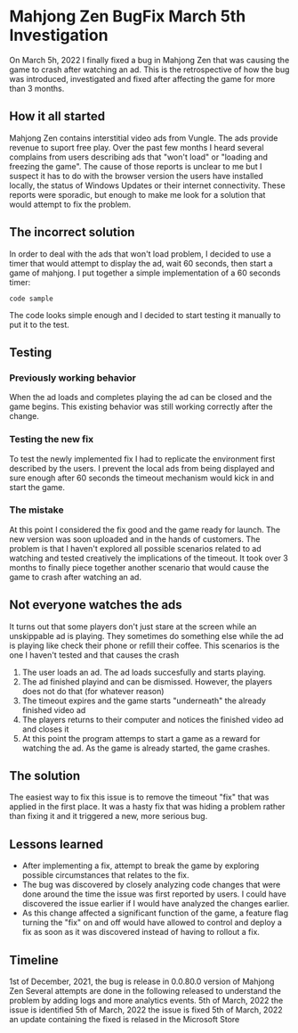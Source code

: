 # Mahjong Zen BugFix March 5th Investigation

On March 5h, 2022 I finally fixed a bug in Mahjong Zen that was causing the game to crash after watching an ad.
This is the retrospective of how the bug was introduced, investigated and fixed after affecting the game for more than 3 months.

## How it all started

Mahjong Zen contains interstitial video ads from Vungle. The ads provide revenue to suport free play. Over the past few months I heard several complains from users describing ads that "won't load" or "loading and freezing the game". The cause of those reports is unclear to me but I suspect it has to do with the browser version the users have installed locally, the status of Windows Updates or their internet connectivity. These reports were sporadic, but enough to make me look for a solution that would attempt to fix the problem.

## The incorrect solution

In order to deal with the ads that won't load problem, I decided to use a timer that would attempt to display the ad, wait 60 seconds, then start a game of mahjong.
I put together a simple implementation of a 60 seconds timer:

`code sample`

The code looks simple enough and I decided to start testing it manually to put it to the test.

## Testing


### Previously working behavior

When the ad loads and completes playing the ad can be closed and the game begins. This existing behavior was still working correctly after the change.

### Testing the new fix

To test the newly implemented fix I had to replicate the environment first described by the users. I prevent the local ads from being displayed and sure enough after 60 seconds the timeout mechanism would kick in and start the game.

### The mistake

At this point I considered the fix good and the game ready for launch. The new version was soon uploaded and in the hands of customers.
The problem is that I haven't explored all possible scenarios related to ad watching and tested creatively the implications of the timeout.
It took over 3 months to finally piece together another scenario that would cause the game to crash after watching an ad.

## Not everyone watches the ads

It turns out that some players don't just stare at the screen while an unskippable ad is playing. They sometimes do something else while the ad is playing like check their phone or refill their coffee. This scenarios is the one I haven't tested and that causes the crash

1. The user loads an ad. The ad loads succesfully and starts playing.
2. The ad finished playind and can be dismissed. However, the players does not do that (for whatever reason)
3. The timeout expires and the game starts "underneath" the already finished video ad
4. The players returns to their computer and notices the finished video ad and closes it
5. At this point the program attemps to start a game as a reward for watching the ad. As the game is already started, the game crashes.

## The solution

The easiest way to fix this issue is to remove the timeout "fix" that was applied in the first place. It was a hasty fix that was hiding a problem rather than fixing it and it triggered a new, more serious bug.

## Lessons learned

* After implementing a fix, attempt to break the game by exploring possible circumstances that relates to the fix.
* The bug was discovered by closely analyzing code changes that were done around the time the issue was first reported by users. I could have discovered the issue earlier if I would have analyzed the changes earlier.
* As this change affected a significant function of the game, a feature flag turning the "fix" on and off would have allowed to control and deploy a fix as soon as it was discovered instead of having to rollout a fix.

## Timeline

1st of December, 2021, the bug is release in 0.0.80.0 version of Mahjong Zen
Several attempts are done in the following released to understand the problem by adding logs and more analytics events.
5th of March, 2022 the issue is identified
5th of March, 2022 the issue is fixed
5th of March, 2022 an update containing the fixed is relased in the Microsoft Store
